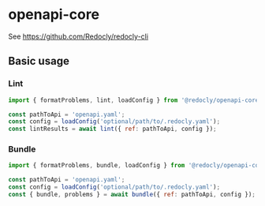# openapi-core

See https://github.com/Redocly/redocly-cli

## Basic usage

### Lint

```js
import { formatProblems, lint, loadConfig } from '@redocly/openapi-core';

const pathToApi = 'openapi.yaml';
const config = loadConfig('optional/path/to/.redocly.yaml');
const lintResults = await lint({ ref: pathToApi, config });
```

### Bundle

```js
import { formatProblems, bundle, loadConfig } from '@redocly/openapi-core';

const pathToApi = 'openapi.yaml';
const config = loadConfig('optional/path/to/.redocly.yaml');
const { bundle, problems } = await bundle({ ref: pathToApi, config });
```
